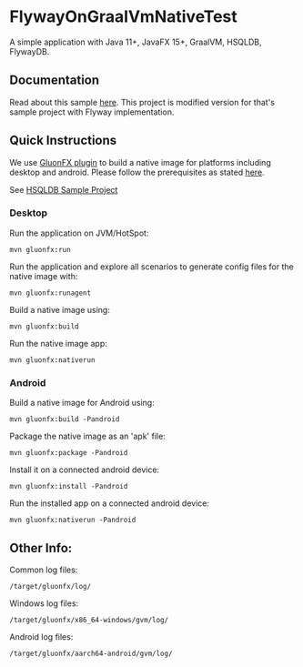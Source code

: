 # FlywayOnGraalVmNativeTest

A simple application with Java 11+, JavaFX 15+, GraalVM, HSQLDB, FlywayDB.

## Documentation

Read about this sample [here](https://docs.gluonhq.com/#_hellofx). This project is modified version for that's sample project with Flyway implementation.

## Quick Instructions

We use [GluonFX plugin](https://docs.gluonhq.com/) to build a native image for platforms including desktop and android.
Please follow the prerequisites as stated [here](https://docs.gluonhq.com/#_requirements).

See [HSQLDB Sample Project](https://github.com/ctoabidmaqbool/HSQLDb-On-GraalVM-NativeImage-Test)

### Desktop

Run the application on JVM/HotSpot:

    mvn gluonfx:run

Run the application and explore all scenarios to generate config files for the native image with:

    mvn gluonfx:runagent

Build a native image using:

    mvn gluonfx:build

Run the native image app:

    mvn gluonfx:nativerun

### Android

Build a native image for Android using:

    mvn gluonfx:build -Pandroid

Package the native image as an 'apk' file:

    mvn gluonfx:package -Pandroid

Install it on a connected android device:

    mvn gluonfx:install -Pandroid

Run the installed app on a connected android device:

    mvn gluonfx:nativerun -Pandroid

## Other Info:

Common log files:

    /target/gluonfx/log/

Windows log files:

    /target/gluonfx/x86_64-windows/gvm/log/

Android log files:

    /target/gluonfx/aarch64-android/gvm/log/
